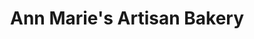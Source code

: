 ---
title: "Ann Marie's Artisan Bakery"
url: /clarksville/ann-maries-artisan-bakery/
shop: bakery
---